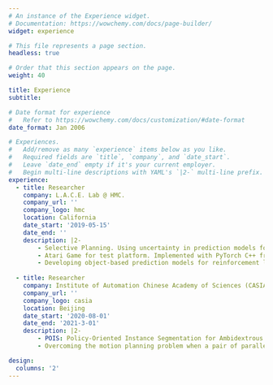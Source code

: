 ```yaml
---
# An instance of the Experience widget.
# Documentation: https://wowchemy.com/docs/page-builder/
widget: experience

# This file represents a page section.
headless: true

# Order that this section appears on the page.
weight: 40

title: Experience
subtitle:

# Date format for experience
#   Refer to https://wowchemy.com/docs/customization/#date-format
date_format: Jan 2006

# Experiences.
#   Add/remove as many `experience` items below as you like.
#   Required fields are `title`, `company`, and `date_start`.
#   Leave `date_end` empty if it's your current employer.
#   Begin multi-line descriptions with YAML's `|2-` multi-line prefix.
experience:
  - title: Researcher
    company: L.A.C.E. Lab @ HMC.
    company_url: ''
    company_logo: hmc
    location: California
    date_start: '2019-05-15'
    date_end: ''
    description: |2-       
        - Selective Planning. Using uncertainty in prediction models for a more effective TD learning (developed on the previous work https://arxiv.org/abs/2007.02418.)
        - Atari Game for test platform. Implemented with PyTorch C++ frontend for the NN version, with Eigen for the tree version.
        - Developing object-based prediction models for reinforcement learning agents in uncertain environments.
        
  - title: Researcher
    company: Institute of Automation Chinese Academy of Sciences (CASIA)
    company_url: ''
    company_logo: casia
    location: Beijing
    date_start: '2020-08-01'
    date_end: '2021-3-01'
    description: |2-       
        - POIS: Policy-Oriented Instance Segmentation for Ambidextrous Robot Picking. ICRA 2021. First author (co-listed).
        - Overcoming the motion planning problem when a pair of parallel robot arms share a working space using a policy-oriented segmentation strategy.

design:
  columns: '2'
---
```

